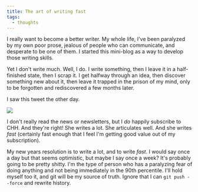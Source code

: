 ```yaml
---
title: The art of writing fast
tags:
  - thoughts
---
```

I really want to become a better writer. My whole life, I've been paralyzed by my own poor prose, jealous of people who can communicate, and desperate to be one of them. I started this mini-blog as a way to develop those writing skills.

Yet I don't write much. Well, I do. I write something, then I leave it in a half-finished state, then I scrap it. I get halfway through an idea, then discover something new about it, then leave it trapped in the prison of my mind, only to be forgotten and rediscovered a few months later.

I saw this tweet the other day.

![](https://twitter.com/_brianpotter/status/1874086036915269670)

I don't really read the news or newsletters, but I _do_ happily subscribe to CHH. And they're right! She writes a lot. She articulates well. And she writes _fast_ (certainly fast enough that I feel I'm getting good value out of my subscription).

My new years resolution is to write a lot, and to write _fast_. I would say once a day but that seems optimistic, but maybe I say once a week? It's probably going to be pretty shitty. I'm the type of person who has a paralyzing fear of doing anything and not being immediately in the 90th percentile. I'll hold myself too it, and git will be my source of truth. Ignore that I can `git push --force` and rewrite history.
